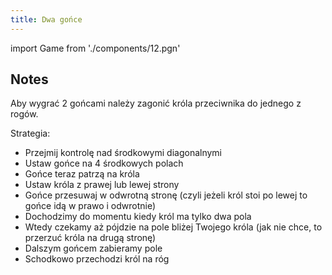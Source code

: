 ```yaml
---
title: Dwa gońce
---
```


import Game from './components/12.pgn'

## Notes

Aby wygrać 2 gońcami należy zagonić króla przeciwnika do jednego z rogów.

Strategia:

* Przejmij kontrolę nad środkowymi diagonalnymi
* Ustaw gońce na 4 środkowych polach
* Gońce teraz patrzą na króla
* Ustaw króla z prawej lub lewej strony
* Gońce przesuwaj w odwrotną stronę (czyli jeżeli król stoi po lewej to gońce idą w prawo i odwrotnie)
* Dochodzimy do momentu kiedy król ma tylko dwa pola
* Wtedy czekamy aż pójdzie na pole bliżej Twojego króla (jak nie chce, to przerzuć króla na drugą stronę)
* Dalszym gońcem zabieramy pole
* Schodkowo przechodzi król na róg
<Game/>

